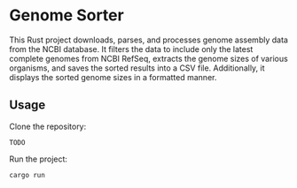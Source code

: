 # Genome Sorter

This Rust project downloads, parses, and processes genome assembly data from
the NCBI database. It filters the data to include only the latest complete
genomes from NCBI RefSeq, extracts the genome sizes of various organisms, and
saves the sorted results into a CSV file. Additionally, it displays the sorted
genome sizes in a formatted manner.

## Usage
Clone the repository:
```
TODO
```

Run the project:
```rust
cargo run
```

